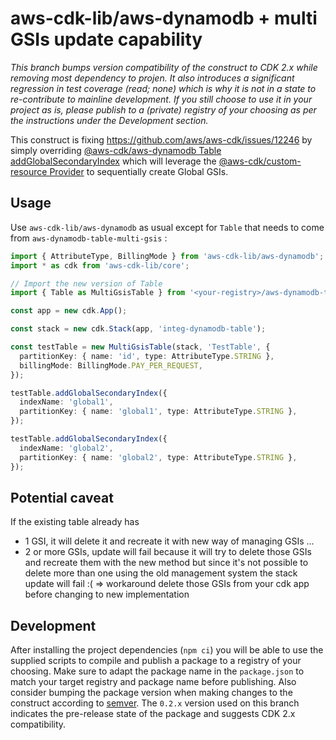 # aws-cdk-lib/aws-dynamodb + multi GSIs update capability

_This branch bumps version compatibility of the construct to CDK 2.x while removing most dependency to projen._
_It also introduces a significant regression in test coverage (read; none) which is why it is not in a state to re-contribute to mainline development._
_If you still choose to use it in your project as is, please publish to a (private) registry of your choosing as per the instructions under the Development section._

This construct is fixing https://github.com/aws/aws-cdk/issues/12246 by simply overriding [@aws-cdk/aws-dynamodb Table addGlobalSecondaryIndex](https://github.com/aws/aws-cdk/blob/master/packages/%40aws-cdk/aws-dynamodb/lib/table.ts#L1231) which will leverage the [@aws-cdk/custom-resource Provider](https://docs.aws.amazon.com/cdk/api/v1/docs/custom-resources-readme.html) to sequentially create Global GSIs.

## Usage

Use `aws-cdk-lib/aws-dynamodb` as usual except for `Table` that needs to come from `aws-dynamodb-table-multi-gsis` :


```typescript
import { AttributeType, BillingMode } from 'aws-cdk-lib/aws-dynamodb';
import * as cdk from 'aws-cdk-lib/core';

// Import the new version of Table
import { Table as MultiGsisTable } from '<your-registry>/aws-dynamodb-table-multi-gsis';

const app = new cdk.App();

const stack = new cdk.Stack(app, 'integ-dynamodb-table');

const testTable = new MultiGsisTable(stack, 'TestTable', {
  partitionKey: { name: 'id', type: AttributeType.STRING },
  billingMode: BillingMode.PAY_PER_REQUEST,
});

testTable.addGlobalSecondaryIndex({
  indexName: 'global1',
  partitionKey: { name: 'global1', type: AttributeType.STRING },
});

testTable.addGlobalSecondaryIndex({
  indexName: 'global2',
  partitionKey: { name: 'global2', type: AttributeType.STRING },
});
```

## Potential caveat

If the existing table already has 
* 1 GSI, it will delete it and recreate it with new way of managing GSIs ...
* 2 or more GSIs, update will fail because it will try to delete those GSIs and recreate them with the new method but since it's not possible to delete more than one using the old management system the stack update will fail :( => workaround delete those GSIs from your cdk app before changing to new implementation

## Development

After installing the project dependencies (`npm ci`) you will be able to use the supplied scripts to compile and publish a package to a registry of your choosing.
Make sure to adapt the package name in the `package.json` to match your target registry and package name before publishing.
Also consider bumping the package version when making changes to the construct according to [semver](https://semver.org/).
The `0.2.x` version used on this branch indicates the pre-release state of the package and suggests CDK 2.x compatibility.
